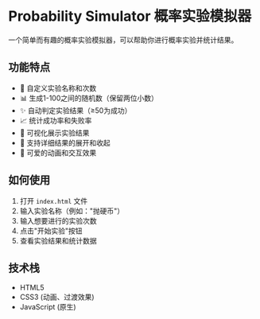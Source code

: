 # Probability Simulator 概率实验模拟器

一个简单而有趣的概率实验模拟器，可以帮助你进行概率实验并统计结果。

## 功能特点

- 🎲 自定义实验名称和次数
- 📊 生成1-100之间的随机数（保留两位小数）
- ✨ 自动判定实验结果（≥50为成功）
- 📈 统计成功率和失败率
- 🎯 可视化展示实验结果
- 💫 支持详细结果的展开和收起
- 🎨 可爱的动画和交互效果

## 如何使用

1. 打开 `index.html` 文件
2. 输入实验名称（例如："抛硬币"）
3. 输入想要进行的实验次数
4. 点击"开始实验"按钮
5. 查看实验结果和统计数据

## 技术栈

- HTML5
- CSS3 (动画、过渡效果)
- JavaScript (原生)
